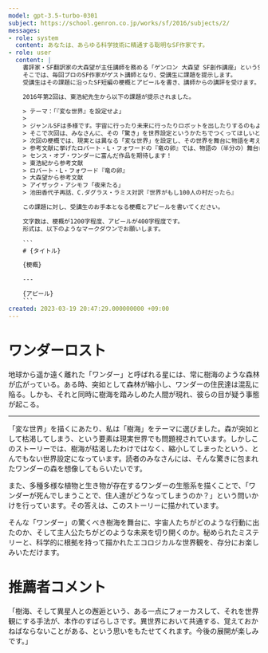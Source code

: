 ```yaml
---
model: gpt-3.5-turbo-0301
subject: https://school.genron.co.jp/works/sf/2016/subjects/2/
messages:
- role: system
  content: あなたは、あらゆる科学技術に精通する聡明なSF作家です。
- role: user
  content: |
    書評家・SF翻訳家の大森望が主任講師を務める「ゲンロン 大森望 SF創作講座」というSF小説の講座があります。
    そこでは、毎回プロのSF作家がゲスト講師となり、受講生に課題を提示します。
    受講生はその課題に沿ったSF短編の梗概とアピールを書き、講師からの講評を受けます。

    2016年第2回は、東浩紀先生から以下の課題が提示されました。

    > テーマ：「『変な世界』を設定せよ」
    >
    > ジャンルSFは多様です。宇宙に行ったり未来に行ったりロボットを出したりするのもよいですが、どこにも行かずロボットも異星人も未来人も出てこなくても、SFは成立します。ただ、SFがSFであるために必要な要素が、ひとつだけあります。それは「センス・オブ・ワンダー」、すなわち驚きの要素です。
    > そこで次回は、みなさんに、その「驚き」を世界設定というかたちでつくってほしいと思います。
    > 次回の梗概では、現実とは異なる「変な世界」を設定し、その世界を舞台に物語を考えてみてください。一部の登場人物が特殊な能力をもっているというような設定ではなく、作中の世界全体が、現実世界とは異なる条件の世界になっており、その条件を前提にすべての登場人物のドラマが展開するような作品を求めます。ただし、その「変な世界」に生きる登場人物に現実世界の人間が接触するという物語の場合には、現実と地続きの世界設定に生きる登場人物を出してもかまいません。
    > 参考文献に挙げたロバート・L・フォワードの『竜の卵』では、物語の（半分の）舞台は中性子星で、その設定のおかげで奇想天外なドラマが展開されます。とはいえ、設定は必ずしも「科学的」に作られている必要はありません。つまり、ハードSFである必要はありません。「変な世界」の条件がそれ自体としてきちんと整合性がとられていれば、物理的に不可能な世界設定でもかまいません。むしろ、「もし世界が・・・だったら」という奇想のジャンプ力に期待します。
    > センス・オブ・ワンダーに富んだ作品を期待します！
    > 東浩紀から参考文献
    > ロバート・L・フォワード『竜の卵』
    > 大森望から参考文献
    > アイザック・アシモフ「夜来たる」
    > 池田香代子再話、C.ダグラス・ラミス対訳『世界がもし100人の村だったら』

    この課題に対し、受講生のお手本となる梗概とアピールを書いてください。

    文字数は、梗概が1200字程度、アピールが400字程度です。
    形式は、以下のようなマークダウンでお願いします。

    ```
    # {タイトル}

    {梗概}

    ---

    {アピール}
    ```
created: 2023-03-19 20:47:29.000000000 +09:00
---
```

# ワンダーロスト

地球から遥か遠く離れた「ワンダー」と呼ばれる星には、常に樹海のような森林が広がっている。ある時、突如として森林が縮小し、ワンダーの住民達は混乱に陥る。しかも、それと同時に樹海を踏みしめた人間が現れ、彼らの目が疑う事態が起こる。

---

「変な世界」を描くにあたり、私は「樹海」をテーマに選びました。森が突如として枯渇してしまう、という要素は現実世界でも問題視されています。しかしこのストーリーでは、樹海が枯渇したわけではなく、縮小してしまったという、とんでもない世界設定になっています。読者のみなさんには、そんな驚きに包まれたワンダーの森を想像してもらいたいです。

また、多種多様な植物と生き物が存在するワンダーの生態系を描くことで、「ワンダーが死んでしまうことで、住人達がどうなってしまうのか？」という問いかけを行っています。その答えは、このストーリーに描かれています。

そんな「ワンダー」の驚くべき樹海を舞台に、宇宙人たちがどのような行動に出たのか、そして主人公たちがどのような未来を切り開くのか。秘められたミステリーと、科学的に根拠を持って描かれたエコロジカルな世界観を、存分にお楽しみいただけます。

# 推薦者コメント

「樹海、そして異星人との邂逅という、ある一点にフォーカスして、それを世界観にする手法が、本作のすばらしさです。異世界において共通する、覚えておかねばならないことがある、という思いをもたせてくれます。今後の展開が楽しみです。」
